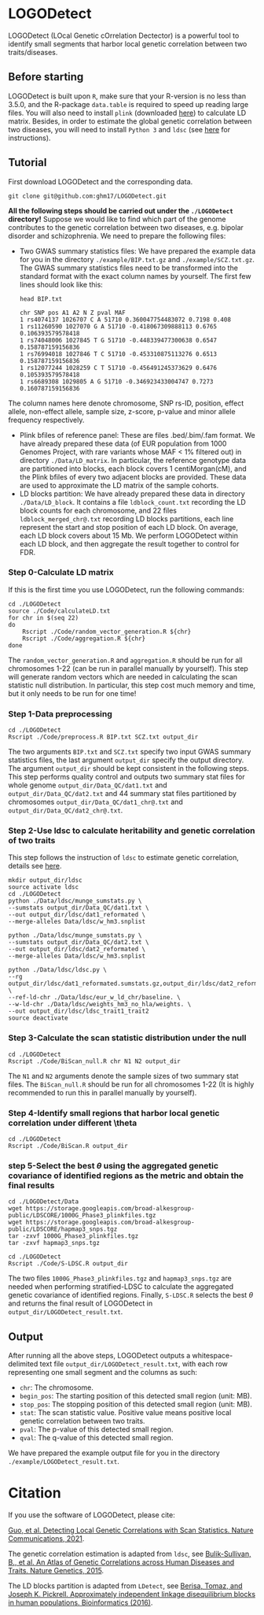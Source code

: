 # LOGODetect
LOGODetect (LOcal Genetic cOrrelation Dectector) is a powerful tool to identify small segments that harbor local genetic correlation between two traits/diseases.

## Before starting
LOGODetect is built upon `R`, make sure that your R-version is no less than 3.5.0, and the R-package `data.table` is required to speed up reading large files. You will also need to install `plink` (downloaded [here](https://www.cog-genomics.org/plink/1.9)) to calculate LD matrix. Besides, in order to estimate the global genetic correlation between two diseases, you will need to install `Python 3` and `ldsc` (see [here](https://github.com/bulik/ldsc) for instructions).

## Tutorial
First download LOGODetect and the corresponding data.
        
    git clone git@github.com:ghm17/LOGODetect.git

**All the following steps should be carried out under the `./LOGODetect` directory!** Suppose we would like to find which part of the genome contributes to the genetic correlation between two diseases, e.g. bipolar disorder and schizophrenia. We need to prepare the following files:
* Two GWAS summary statistics files: We have prepared the example data for you in the directory `./example/BIP.txt.gz` and `./example/SCZ.txt.gz`. The GWAS summary statistics files need to be transformed into the standard format with the exact column names by yourself. The first few lines should look like this:

      head BIP.txt
      
      chr SNP pos A1 A2 N Z pval MAF
      1 rs4074137 1026707 C A 51710 0.360047754483072 0.7198 0.408
      1 rs11260590 1027070 G A 51710 -0.418067309888113 0.6765 0.106393579578418
      1 rs74048006 1027845 T G 51710 -0.448339477300638 0.6547 0.158787159156836
      1 rs76994018 1027846 T C 51710 -0.453310875113276 0.6513 0.158787159156836
      1 rs12077244 1028259 C T 51710 -0.456491245373629 0.6476 0.105393579578418
      1 rs6689308 1029805 A G 51710 -0.346923433004747 0.7273 0.160787159156836

The column names here denote chromosome, SNP rs-ID, position, effect allele, non-effect allele, sample size, z-score, p-value and minor allele frequency respectively.
* Plink bfiles of reference panel: These are files .bed/.bim/.fam format. We have already prepared these data (of EUR population from 1000 Genomes Project, with rare variants whose MAF < 1% filtered out) in directory `./Data/LD_matrix`. In particular, the reference genotype data are partitioned into blocks, each block covers 1 centiMorgan(cM), and the Plink bfiles of every two adjacent blocks are provided. These data are used to approximate the LD matrix of the sample cohorts.
* LD blocks partition: We have already prepared these data in directory `./Data/LD_block`. It contains a file `ldblock_count.txt` recording the LD block counts for each chromosome, and 22 files `ldblock_merged_chr@.txt` recording LD blocks partitions, each line represent the start and stop position of each LD block. On average, each LD block covers about 15 Mb. We perform LOGODetect within each LD block, and then aggregate the result together to control for FDR.

### Step 0-Calculate LD matrix
If this is the first time you use LOGODetect, run the following commands:
    
    cd ./LOGODetect
    source ./Code/calculateLD.txt  
    for chr in $(seq 22)
    do
    	Rscript ./Code/random_vector_generation.R ${chr}
    	Rscript ./Code/aggregation.R ${chr}
    done

The `random_vector_generation.R` and `aggregation.R` should be run for all chromosomes 1-22 (can be run in parallel manually by yourself). This step will generate random vectors which are needed in calculating the scan statistic null distribution. In particular, this step cost much memory and time, but it only needs to be run for one time!

### Step 1-Data preprocessing
        
    cd ./LOGODetect
    Rscript ./Code/preprocess.R BIP.txt SCZ.txt output_dir

The two arguments `BIP.txt` and `SCZ.txt` specify two input GWAS summary statistics files, the last argument `output_dir` specify the output directory. The argument `output_dir` should be kept consistent in the following steps. This step performs quality control and outputs two summary stat files for whole genome `output_dir/Data_QC/dat1.txt` and `output_dir/Data_QC/dat2.txt` and 44 summary stat files partitioned by chromosomes `output_dir/Data_QC/dat1_chr@.txt` and `output_dir/Data_QC/dat2_chr@.txt`.

### Step 2-Use ldsc to calculate heritability and genetic correlation of two traits
This step follows the instruction of `ldsc` to estimate genetic correlation, details see [here](https://github.com/bulik/ldsc).   

    mkdir output_dir/ldsc
    source activate ldsc
    cd ./LOGODetect
    python ./Data/ldsc/munge_sumstats.py \
    --sumstats output_dir/Data_QC/dat1.txt \
    --out output_dir/ldsc/dat1_reformated \
    --merge-alleles Data/ldsc/w_hm3.snplist

    python ./Data/ldsc/munge_sumstats.py \
    --sumstats output_dir/Data_QC/dat2.txt \
    --out output_dir/ldsc/dat2_reformated \
    --merge-alleles Data/ldsc/w_hm3.snplist

    python ./Data/ldsc/ldsc.py \
    --rg output_dir/ldsc/dat1_reformated.sumstats.gz,output_dir/ldsc/dat2_reformated.sumstats.gz \
    --ref-ld-chr ./Data/ldsc/eur_w_ld_chr/baseline. \
    --w-ld-chr ./Data/ldsc/weights_hm3_no_hla/weights. \
    --out output_dir/ldsc/ldsc_trait1_trait2
    source deactivate

### Step 3-Calculate the scan statistic distribution under the null
    
    cd ./LOGODetect
    Rscript ./Code/BiScan_null.R chr N1 N2 output_dir

The `N1` and `N2` arguments denote the sample sizes of two summary stat files. The `BiScan_null.R` should be run for all chromosomes 1-22 (It is highly recommended to run this in parallel manually by yourself). 

### Step 4-Identify small regions that harbor local genetic correlation under different \theta
        
    cd ./LOGODetect
    Rscript ./Code/BiScan.R output_dir

### step 5-Select the best $\theta$ using the aggregated genetic covariance of identified regions as the metric and obtain the final results
        
    cd ./LOGODetect/Data
    wget https://storage.googleapis.com/broad-alkesgroup-public/LDSCORE/1000G_Phase3_plinkfiles.tgz
    wget https://storage.googleapis.com/broad-alkesgroup-public/LDSCORE/hapmap3_snps.tgz
    tar -zxvf 1000G_Phase3_plinkfiles.tgz
    tar -zxvf hapmap3_snps.tgz
    
    cd ./LOGODetect
    Rscript ./Code/S-LDSC.R output_dir

The two files `1000G_Phase3_plinkfiles.tgz` and `hapmap3_snps.tgz` are needed when performing stratified-LDSC to calculate the aggregated genetic covariance of identified regions. Finally, `S-LDSC.R` selects the best $\theta$ and returns the final result of LOGODetect in `output_dir/LOGODetect_result.txt`. 

## Output
After running all the above steps, LOGODetect outputs a whitespace-delimited text file `output_dir/LOGODetect_result.txt`, with each row representing one small segment and the columns as such:
* `chr`: The chromosome. 
* `begin_pos`: The starting position of this detected small region (unit: MB).
* `stop_pos`: The stopping position of this detected small region (unit: MB).
* `stat`: The scan statistic value. Positive value means positive local genetic correlation between two traits. 
* `pval`: The p-value of this detected small region.
* `qval`: The q-value of this detected small region.

We have prepared the example output file for you in the directory `./example/LOGODetect_result.txt`. 

# Citation
If you use the software of LOGODetect, please cite: 

[Guo, et al. Detecting Local Genetic Correlations with Scan Statistics. Nature Communications, 2021](https://www.nature.com/articles/s41467-021-22334-6).

The genetic correlation estimation is adapted from `ldsc`, see [Bulik-Sullivan, B., et al. An Atlas of Genetic Correlations across Human Diseases and Traits. Nature Genetics, 2015](https://www.nature.com/articles/ng.3406). 

The LD blocks partition is adapted from `LDetect`, see [Berisa, Tomaz, and Joseph K. Pickrell. Approximately independent linkage disequilibrium blocks in human populations. Bioinformatics (2016)](https://academic.oup.com/bioinformatics/article/32/2/283/1743626/).
